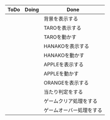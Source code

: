 | ToDo | Doing | Done | 
| --- | --- | --- | 
|  |  | 背景を表示する        | 
|  | | TAROを表示する        | 
|  | |TAROを動かす    |     
|  | |HANAKOを表示する |  
|  | |HANAKOを動かす |  
| ||APPLEを表示する |  | 
| || APPLEを動かす |  
| ||ORANGEを表示する |
| ||当たり判定をする |
| ||ゲームクリア処理をする |
| ||ゲームオーバー処理をする |